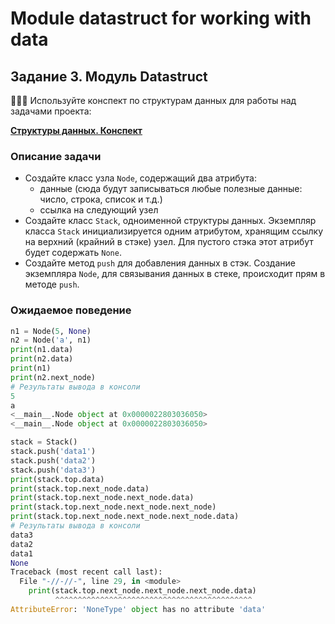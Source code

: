 # Module datastruct for working with data
## Задание 3. Модуль Datastruct

<aside>
👨🏻‍💻 Используйте конспект по структурам данных для работы над задачами проекта:

**[Структуры данных. Конспект](https://www.notion.so/ead128b268a247febb06b7a83652e1db)**

</aside>

### Описание задачи

- Создайте класс узла `Node`, содержащий два атрибута:
    - данные 
    (сюда будут записываться любые полезные данные: число, строка, список и т.д.)
    - ссылка на следующий узел
- Создайте класс `Stack`, одноименной структуры данных. 
Экземпляр класса `Stack` инициализируется одним атрибутом, хранящим ссылку на верхний (крайний в стэке) узел. Для пустого стэка этот атрибут будет содержать `None`.
- Создайте метод `push` для добавления данных в стэк. 
Создание экземпляра `Node`, для связывания данных в стеке, происходит прям в методе `push`.

### Ожидаемое поведение

```python
n1 = Node(5, None)
n2 = Node('a', n1)
print(n1.data)
print(n2.data)
print(n1)
print(n2.next_node)
# Результаты вывода в консоли
5
a
<__main__.Node object at 0x0000022803036050>
<__main__.Node object at 0x0000022803036050>

stack = Stack()
stack.push('data1')
stack.push('data2')
stack.push('data3')
print(stack.top.data)
print(stack.top.next_node.data)
print(stack.top.next_node.next_node.data)
print(stack.top.next_node.next_node.next_node)
print(stack.top.next_node.next_node.next_node.data)
# Результаты вывода в консоли
data3
data2
data1
None
Traceback (most recent call last):
  File "-//-//-", line 29, in <module>
    print(stack.top.next_node.next_node.next_node.data)
          ^^^^^^^^^^^^^^^^^^^^^^^^^^^^^^^^^^^^^^^^^^^^
AttributeError: 'NoneType' object has no attribute 'data'
